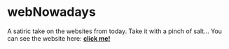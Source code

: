 # webNowadays
A satiric take on the websites from today. Take it with a pinch of salt...
You can see the website here: <a href='https://web-nowaday.netlify.app'><strong> click me! </strong></a>
